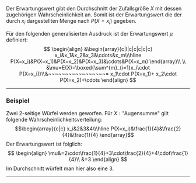 Der Erwartungswert gibt den Durchschnitt der Zufallsgröße $X$ mit dessen zugehörigen Wahrscheinlichkeit an. Somit ist der Erwartungswert die der durch $x_i$ dargestellten Menge nach $P(X=x_i)$ gegeben.

Für den folgenden generalisierten Ausdruck ist der Erwartungswert $\mu$ definiert:
$$
\begin{align}
	&\begin{array}{c|l|c|c|c|c|c}
		x_i&x_1&x_2&x_3&\cdots&x_m\\\hline
		P(X=x_i)&P(X=x_1)&P(X=x_2)&P(X=x_3)&\cdots&P(X=x_m)
	\end{array}\\
	\\
	&\mu=E(X)=\boxed{\sum^{m}_{i=1}x_i\cdot P(X=x_i)}\\&~~~~~~~~~~~~~~~~~=
	x_1\cdot P(X=x_1)+
	x_2\cdot P(X=x_2)+\cdots
\end{align}
$$

---
### Beispiel
Zwei 2-seitige Würfel werden geworfen. Für $X:\text{"Augensumme"}$ gilt folgende Wahrscheinlichkeitsverteilung:
$$\begin{array}{c|c}
x_i&2&3&4\\\hline
P(X=x_i)&\frac{1}{4}&\frac{2}{4}&\frac{1}{4}
\end{array}$$
Der Erwartungswert ist folglich:
$$
\begin{align}
	\mu&=2\cdot\frac{1}{4}+3\cdot\frac{2}{4}+4\cdot\frac{1}{4}\\
	&=3
\end{align}
$$
Im Durchschnitt würfelt man hier also eine $3$.

---
